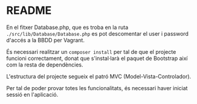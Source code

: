 # README

En el fitxer Database.php, que es troba en la ruta ```./src/lib/Database/Database.php``` es pot descomentar el user i password
d'accés a la BBDD per Vagrant.

És necessari realitzar un ```composer install``` per tal de que el projecte funcioni correctament, donat que s'instal·larà el paquet 
de Bootstrap així com la resta de dependències.

L'estructura del projecte segueix el patró MVC (Model-Vista-Controlador).

Per tal de poder provar totes les funcionalitats, és necessari haver iniciat sessió en l'aplicació.